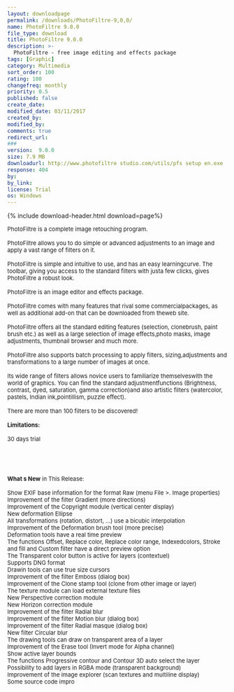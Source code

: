 ```yaml
---
layout: downloadpage
permalink: /downloads/PhotoFiltre-9,0,0/
name: PhotoFiltre 9.0.0
file_type: download
title: PhotoFiltre 9.0.0
description: >-
  PhotoFiltre - free image editing and effects package
tags: [Graphic]
category: Multimedia
sort_order: 100
rating: 100
changefreq: monthly
priority: 0.5
published: false
create_date: 
modified_date: 03/11/2017
created_by: 
modified_by: 
comments: true
redirect_url: 
### 
version:  9.0.0
size: 7.9 MB
downloadurl: http://www.photofiltre studio.com/utils/pfs setup en.exe
response: 404
by: 
by_link: 
license: Trial 
os: Windows
---
```


{% include download-header.html download=page%}

<p style="fix-download-text !important">
<p><font size="2"><p>PhotoFiltre is a complete image retouching program. <br />
<br />
PhotoFiltre allows you to do simple or advanced adjustments to an image and apply a vast range of filters on it. <br />
<br />
PhotoFiltre is simple and intuitive to use, and has an easy learningcurve. The toolbar, giving you access to the standard filters with justa few clicks, gives PhotoFiltre a robust look.<br />
<br />
PhotoFiltre is an image editor and effects package.<br />
<br />
PhotoFiltre comes with many features that rival some commercialpackages, as well as additional add-on that can be downloaded from theweb site. <br />
<br />
PhotoFiltre offers all the standard editing features (selection, clonebrush, paint brush etc.) as well as a large selection of image effects,photo masks, image adjustments, thumbnail browser and much more. <br />
<br />
PhotoFiltre also supports batch processing to apply filters, sizing,adjustments and transformations to a large number of images at once.<br />
<br />
Its wide range of filters allows novice users to familiarize themselveswith the world of graphics. You can find the standard adjustmentfunctions (Brightness, contrast, dyed, saturation, gamma correction)and also artistic filters (watercolor, pastels, Indian ink,pointillism, puzzle effect).<br />
<br />
There are more than 100 filters to be discovered!<br />
<br />
<span><strong>Limitations:</strong></span><br />
<br />
30 days trial</p>
<!-- google_ad_section_end -->
<p>&#160;</p>
<div class="celltext_big"><br />
<br />
<strong>What s New</strong> in This Release:<br />
<br />
Show EXIF base information for the format Raw (menu File &gt;. Image properties) <br />
Improvement of the filter Gradient (more directions) <br />
Improvement of the Copyright module (vertical center display) <br />
New deformation Ellipse <br />
All transformations (rotation, distort, ...) use a bicubic interpolation <br />
Improvement of the Deformation brush tool (more precise) <br />
Deformation tools have a real time preview<br />
The functions Offset, Replace color, Replace color range, Indexedcolors, Stroke and fill and Custom filter have a direct preview option<br />
The Transparent color button is active for layers (contextuel) <br />
Supports DNG format <br />
Drawin tools can use true size cursors <br />
Improvement of the filter Emboss (dialog box) <br />
Improvement of the Clone stamp tool (clone from other image or layer) <br />
The texture module can load external texture files<br />
New Perspective correction module <br />
New Horizon correction module <br />
Improvement of the filter Radial blur<br />
Improvement of the filter Motion blur (dialog box) <br />
Improvement of the filter Radial masque (dialog box) <br />
New filter Circular blur <br />
The drawing tools can draw on transparent area of a layer <br />
Improvement of the Erase tool (Invert mode for Alpha channel) <br />
Show active layer bounds <br />
The functions Progressive contour and Contour 3D auto select the layer<br />
Possibility to add layers in RGBA mode (transparent background) <br />
Improvement of the image explorer (scan textures and multiline display) <br />
Some source code impro</div></p></p>
